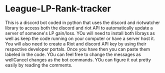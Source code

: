 # League-LP-Rank-tracker
This is a discord bot coded in python that uses the discord and riotwatcher library to access both the discord and riot API to automatically update a server of someone's LP gain/loss. YOu will need to install both librays as well as keep the code running on your computer or have a server host it. You will also need to create a Riot and discord API key by using their respective developer portals. Once you have then you can paste them labeled in the code. YOu can feel free to change the messages as wellCancel changes as the bot commands. YOu can figure it out pretty easily by reading the comments.
